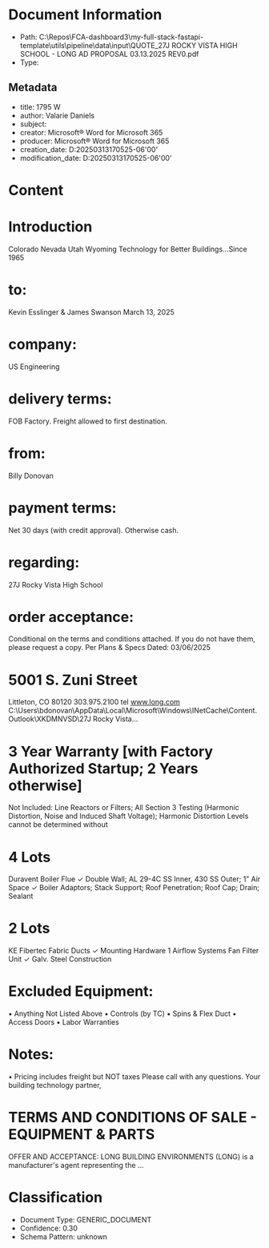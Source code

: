 # Document Information

- Path: C:\Repos\FCA-dashboard3\my-full-stack-fastapi-template\utils\pipeline\data\input\QUOTE_27J ROCKY VISTA HIGH SCHOOL - LONG AD PROPOSAL  03.13.2025 REV0.pdf
- Type: 

## Metadata

- title: 1795 W
- author: Valarie Daniels
- subject: 
- creator: Microsoft® Word for Microsoft 365
- producer: Microsoft® Word for Microsoft 365
- creation_date: D:20250313170525-06'00'
- modification_date: D:20250313170525-06'00'

# Content

# Introduction

Colorado
Nevada
Utah
Wyoming
Technology for Better Buildings…Since 1965

# to:

Kevin Esslinger & James Swanson
March 13, 2025

# company:

US Engineering

# delivery terms:

FOB Factory.  Freight allowed to first destination.

# from:

Billy Donovan

# payment terms:

Net 30 days (with credit approval). Otherwise cash.

# regarding:

27J Rocky Vista High School

# order acceptance:

Conditional on the terms and conditions attached.
If you do not have them, please request a copy.
Per Plans & Specs Dated: 03/06/2025

# 5001 S. Zuni Street

Littleton, CO 80120
303.975.2100 tel
www.long.com
C:\Users\bdonovan\AppData\Local\Microsoft\Windows\INetCache\Content.Outlook\XKDMNVSD\27J Rocky Vista...

# 3 Year Warranty [with Factory Authorized Startup; 2 Years otherwise]

Not Included: Line Reactors or Filters; All Section 3 Testing (Harmonic Distortion, Noise
and Induced Shaft Voltage); Harmonic Distortion Levels cannot be determined without

# 4 Lots

Duravent Boiler Flue
✓
Double Wall; AL 29-4C SS Inner, 430 SS Outer; 1” Air Space
✓
Boiler Adaptors; Stack Support; Roof Penetration; Roof Cap; Drain; Sealant

# 2 Lots

KE Fibertec Fabric Ducts
✓
Mounting Hardware
1
Airflow Systems Fan Filter Unit
✓
Galv. Steel Construction

# Excluded Equipment:

▪
Anything Not Listed Above
▪
Controls (by TC)
▪
Spins & Flex Duct
▪
Access Doors
▪
Labor Warranties

# Notes:

▪
Pricing includes freight but NOT taxes
Please call with any questions.
Your building technology partner,

# TERMS AND CONDITIONS OF SALE - EQUIPMENT & PARTS

OFFER AND ACCEPTANCE:  LONG BUILDING ENVIRONMENTS (LONG) is a manufacturer's agent representing the ...


# Classification

- Document Type: GENERIC_DOCUMENT
- Confidence: 0.30
- Schema Pattern: unknown

